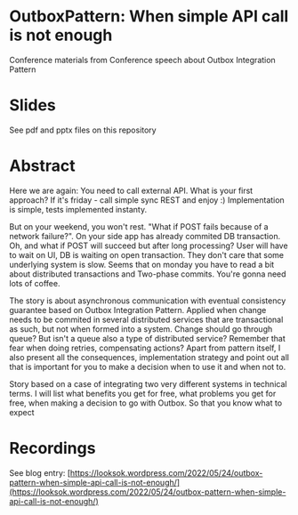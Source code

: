 # OutboxPattern: When simple API call is not enough
Conference materials from Conference speech about Outbox Integration Pattern

# Slides
See pdf and pptx files on this repository


# Abstract
Here we are again: You need to call external API. What is your first approach? If it's friday - call simple sync REST and enjoy :) Implementation is simple, tests implemented instanty.

But on your weekend, you won't rest. "What if POST fails because of a network failure?". On your side app has already commited DB transaction. Oh, and what if POST will succeed but after long processing? User will have to wait on UI, DB is waiting on open transaction. They don't care that some underlying system is slow. Seems that on monday you have to read a bit about distributed transactions and Two-phase commits. You're gonna need lots of coffee.

The story is about asynchronous communication with eventual consistency guarantee based on Outbox Integration Pattern. Applied when change needs to be commited in several distributed services that are transactional as such, but not when formed into a system. Change should go through queue? But isn't a queue also a type of distributed service? Remember that fear when doing retries, compensating actions? Apart from pattern itself, I also present all the consequences, implementation strategy and point out all that is important for you to make a decision when to use it and when not to.

Story based on a case of integrating two very different systems in technical terms. I will list what benefits you get for free, what problems you get for free, when making a decision to go with Outbox. So that you know what to expect

# Recordings
See blog entry: [https://looksok.wordpress.com/2022/05/24/outbox-pattern-when-simple-api-call-is-not-enough/](https://looksok.wordpress.com/2022/05/24/outbox-pattern-when-simple-api-call-is-not-enough/)
